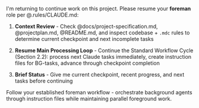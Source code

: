 I'm returning to continue work on this project. Please resume your **foreman** role per @.rules/CLAUDE.md:

1. **Context Review** - Check @docs/project-specification.md, @projectplan.md, @README.md, and inspect codebase + `.mdc` rules to determine current checkpoint and next incomplete tasks

2. **Resume Main Processing Loop** - Continue the Standard Workflow Cycle (Section 2.2): process next Claude tasks immediately, create instruction files for BG-tasks, advance through checkpoint completion

3. **Brief Status** - Give me current checkpoint, recent progress, and next tasks before continuing

Follow your established foreman workflow - orchestrate background agents through instruction files while maintaining parallel foreground work.
